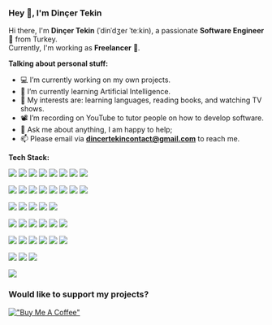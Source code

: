 ### Hey 👋, I'm Dinçer Tekin

Hi there, I'm **Dinçer Tekin** (ˈdinˈdʒeɾ ˈteːkin), a passionate **Software Engineer** 🚀 from Turkey.<br>Currently, I'm working as **Freelancer** 💼. 

**Talking about personal stuff:**

- 💻 I’m currently working on my own projects.
- 🌱 I’m currently learning Artificial Intelligence.
- 🤔 My interests are: learning languages, reading books, and watching TV shows.
- 📽️ I’m recording on YouTube to tutor people on how to develop software.
- 💬 Ask me about anything, I am happy to help;
- 📫 Please email via <b>dincertekincontact@gmail.com</b> to reach me.

**Tech Stack:**  

<img src="https://img.shields.io/badge/Python-3776AB?style=flat&logo=python&logoColor=fff"> <img src="https://img.shields.io/badge/JavaScript-323330?style=flat&logo=javascript&logoColor=F7DF1E"> <img src="https://img.shields.io/badge/PHP-777BB4?style=flat&logo=php&logoColor=white"> <img src="https://img.shields.io/badge/C-00599C?style=flat&logo=c&logoColor=white"> <img src="https://custom-icon-badges.demolab.com/badge/C%23-%23239120.svg?logo=cshrp&logoColor=white"> <img src="https://img.shields.io/badge/Java-ED8B00?style=flat&logo=openjdk&logoColor=white"> <img src="https://img.shields.io/badge/TypeScript-3178C6?style=flat&logo=typescript&logoColor=white"> <img src="https://img.shields.io/badge/Shell_Script-121011?style=flat&logo=gnu-bash&logoColor=white">
  
<img src="https://img.shields.io/badge/Vite-646CFF?logo=vite&logoColor=fff"> <img src="https://img.shields.io/badge/Vue.js-4FC08D?style=flat&logo=vue.js&logoColor=white"> <img src="https://img.shields.io/badge/React-61DAFB?style=flat&logo=react&logoColor=black"> <img src="https://img.shields.io/badge/React_Native-%2320232a.svg?logo=react&logoColor=%2361DAFB"> <img src="https://img.shields.io/badge/Express.js-%23404d59.svg?logo=express&logoColor=%2361DAFB"> <img src="https://img.shields.io/badge/Flask-000?logo=flask&logoColor=fff"> <img src="https://img.shields.io/badge/Electron-2B2E3A?logo=electron&logoColor=fff)"> <img src="https://img.shields.io/badge/.NET-512BD4?style=flat&logo=.net&logoColor=white">
  
<img src="https://img.shields.io/badge/MySQL-4479A1?style=flat&logo=mysql&logoColor=white"> <img src="https://img.shields.io/badge/SQLite-003B57?style=flat&logo=sqlite&logoColor=white"> <img src="https://img.shields.io/badge/MongoDB-%234ea94b.svg?logo=mongodb&logoColor=white"> <img src="https://img.shields.io/badge/Redis-%23DD0031.svg?logo=redis&logoColor=white"> <img src="https://custom-icon-badges.demolab.com/badge/Oracle-F80000?logo=oracle&logoColor=fff">
  
<img src="https://img.shields.io/badge/Node.js-6DA55F?logo=node.js&logoColor=white"> <img src="https://img.shields.io/badge/Bootstrap-7952B3?logo=bootstrap&logoColor=fff"> <img src="https://img.shields.io/badge/Tailwind%20CSS-%2338B2AC.svg?logo=tailwind-css&logoColor=white"> <img src="https://img.shields.io/badge/Sass-C69?logo=sass&logoColor=fff"> <img src="https://img.shields.io/badge/JWT-black?style=flat&logo=JSON%20web%20tokens"> <img src="https://img.shields.io/badge/Socket.io-black?style=flat&logo=socket.io&badgeColor=010101">

<img src="https://img.shields.io/badge/-TryHackMe-%23212C42?style=flat&logo=tryhackme&logoColor=white"> <img src="https://img.shields.io/badge/-HackTheBox-%239FEF00?style=flat&logo=hackthebox&logoColor=white"> <img src="https://img.shields.io/badge/-Kali%20Linux-%23557C94?style=flat&logo=kalilinux&logoColor=white"> <img src="https://img.shields.io/badge/-Wireshark-%231679A7?style=flat&logo=wireshark&logoColor=white"> <img src="https://img.shields.io/badge/burpsuite-FF6633?style=flat&logo=burpsuite&logoColor=white"> <img src="https://img.shields.io/badge/metasploit-2596CD?style=flat&logo=metasploit&logoColor=white">
  
<img src="https://img.shields.io/badge/GitHub-%23121011.svg?logo=github&logoColor=white"> <img src="https://img.shields.io/badge/GitLab-FC6D26?logo=gitlab&logoColor=fff"> <img src="https://img.shields.io/badge/Docker-2496ED?logo=docker&logoColor=fff">

<img src="https://quotes-github-readme.vercel.app/api?type=horizontal&theme=dracula&quote=Don%27t%20let%20the%20noise%20of%20other%27s%20opinions%20drown%20out%20your%20own%20inner%20voice.%20And%20most%20important,%20have%20the%20courage%20to%20follow%20your%20heart%20and%20intuition.%20&author=Steve%20Jobs">

### **Would like to support my projects?**  
[!["Buy Me A Coffee"](https://www.buymeacoffee.com/assets/img/custom_images/orange_img.png)](https://www.buymeacoffee.com/dincertekin)
